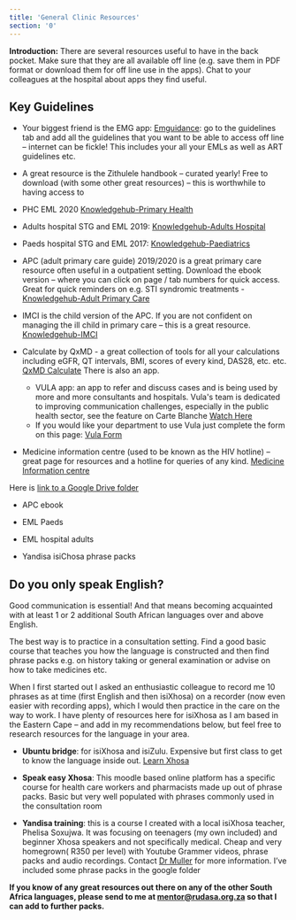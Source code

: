 ```yaml
---
title: 'General Clinic Resources'
section: '0'
---
```


**Introduction:** There are several resources useful to have in the back pocket. Make sure that they are
all available off line (e.g. save them in PDF format or download them for off line use in the apps).
Chat to your colleagues at the hospital about apps they find useful.

## Key Guidelines

- Your biggest friend is the EMG app: [Emguidance](https://emguidance.com/): go to the guidelines tab and
add all the guidelines that you want to be able to access off line – internet can be fickle! This
includes your all your EMLs as well as ART guidelines etc.

- A great resource is the Zithulele handbook – curated yearly! Free to download (with some
other great resources) – this is worthwhile to having access to

- PHC EML 2020 [Knowledgehub-Primary Health](https://www.knowledgehub.org.za/elibrary/primary-health-care-phc>-essential-medicines-list-eml-2020)

- Adults hospital STG and EML 2019: [Knowledgehub-Adults Hospital](https://www.knowledgehub.org.za/elibrary/hospital>-level-adults-standard-treatment-guidelines-and-essential-medicines-list-2nd)

- Paeds hospital STG and EML 2017: [Knowledgehub-Paediatrics](https://www.knowledgehub.org.za/elibrary/hospital>-level-paediatrics-standard-treatment-guidelines-and-essential-medicines-list)

- APC (adult primary care guide) 2019/2020 is a great primary care resource often useful in a
outpatient setting. Download the ebook version – where you can click on page / tab
numbers for quick access. Great for quick reminders on e.g. STI syndromic treatments -
[Knowledgehub-Adult Primary Care](https://www.knowledgehub.org.za/elibrary/adult-primary-care-apc-guide-20192020>-updated)

- IMCI is the child version of the APC. If you are not confident on managing the ill child in
primary care – this is a great resource.
[Knowledgehub-IMCI](https://www.knowledgehub.org.za/elibrary/integrated-management-childhood-illness-imci>-2019)

- Calculate by QxMD - a great collection of tools for all your calculations including eGFR, QT
intervals, BMI, scores of every kind, DAS28, etc. etc. [QxMD Calculate](https://qxmd.com/calculate/) There is
also an app.
  - VULA app: an app to refer and discuss cases and is being used by more and more
consultants and hospitals. Vula&#39;s team is dedicated to improving communication
challenges, especially in the public health sector, see the feature on Carte
Blanche [Watch Here](https://youtu.be/YI7-1N6qPnM)
  - If you would like your department to use Vula just complete the form on this page:
[Vula Form](https://bit.ly/3s3WqYT)

- Medicine information centre (used to be known as the HIV hotline) – great page for
resources and a hotline for queries of any kind. [Medicine Information centre](http://www.mic.uct.ac.za/)

Here is [link to a Google Drive folder](https://drive.google.com/drive/folders/1voG8dJeKodj6u22JcG1oRrQZLV3f9Njd?usp=sharing)

- APC ebook

- EML Paeds

- EML hospital adults

- Yandisa isiChosa phrase packs

## Do you only speak English?

Good communication is essential! And that means becoming acquainted with at least 1 or 2
additional South African languages over and above English.

The best way is to practice in a consultation setting. Find a good basic course that teaches you how
the language is constructed and then find phrase packs e.g. on history taking or general
examination or advise on how to take medicines etc.

When I first started out I asked an enthusiastic colleague to record me 10 phrases as at time (first
English and then isiXhosa) on a recorder (now even easier with recording apps), which I would then
practice in the care on the way to work.
I have plenty of resources here for isiXhosa as I am based in the Eastern Cape – and add in my
recommendations below, but feel free to research resources for the language in your area.

- **Ubuntu bridge**: for isiXhosa and isiZulu. Expensive but first class to get to know the language
inside out. [Learn Xhosa](https://www.learnxhosa.co.za/)

- **Speak easy Xhosa**: This moodle based online platform has a specific course for health care
workers and pharmacists made up out of phrase packs. Basic but very well populated with
phrases commonly used in the consultation room

- **Yandisa training**: this is a course I created with a local isiXhosa teacher, Phelisa Soxujwa. It
was focusing on teenagers (my own included) and beginner Xhosa speakers and not
specifically medical. Cheap and very homegrown( R350 per level) with Youtube Grammer
videos, phrase packs and audio recordings. Contact [Dr Muller](drmullerbz@gmail.com) for more
information. I’ve included some phrase packs in the google folder

**If you know of any great resources out there on any of the other South Africa languages, please send to me at mentor@rudasa.org.za so that I can add to further packs.**
<!--
    This is a comment and is not displayed on the website. Do not alter this text between arrows (->).
    To change the content in this file, simply retype/ copy+paste any text above, as you would in a normal text file/ word document.

    Do not change the "title:" title, or the ---. Only change the text inside '' for that section.

    The hashtag ( # ) symbols followed by a space and then text show a heading. The more #s you have, the smaller/"less important" the heading. You can add up to 6 # but we suggest max 4 #. make sure each heading is on a separate line.

    <iframe> is the code for a youtube video. To link a youtube video, go onto youtube, right click on the video when watching it, and select -"Copy embed code"-, paste what you copied EXACTLY into the markdown file. OR, watch this tutorial: https://www.youtube.com/watch?v=vGHrJDmepI0 

    Please refer to the "HOW TO USE" or "HOW TO USE SHORT" files for more information.
 -->